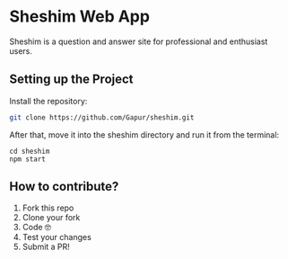 # Sheshim Web App

Sheshim is a question and answer site for professional and enthusiast users.

## Setting up the Project

Install the repository:
```sh
git clone https://github.com/Gapur/sheshim.git
```

After that, move it into the sheshim directory and run it from the terminal:
```
cd sheshim
npm start
```

## How to contribute?

1. Fork this repo
2. Clone your fork
3. Code 🤓
4. Test your changes
5. Submit a PR!
